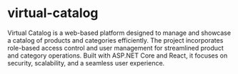 # virtual-catalog
Virtual Catalog is a web-based platform designed to manage and showcase a catalog of products and categories efficiently. The project incorporates role-based access control and user management for streamlined product and category operations. Built with ASP.NET Core and React, it focuses on security, scalability, and a seamless user experience.
